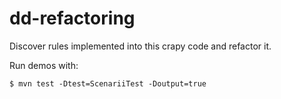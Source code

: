 # dd-refactoring

Discover rules implemented into this crapy code and refactor it.

Run demos with:

    $ mvn test -Dtest=ScenariiTest -Doutput=true
